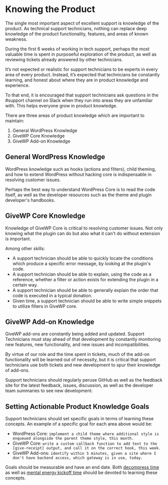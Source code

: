 # Knowing the Product

The single most important aspect of excellent support is knowledge of the product. As technical support technicians, nothing can replace deep knowledge of the product functionality, features, and areas of known weakness.

During the first 6 weeks of working in tech support, perhaps the most valuable time is spent in purposeful exploration of the product, as well as reviewing tickets already answered by other technicians.

It’s not expected or realistic for support technicians to be experts in every area of every product. Instead, it’s expected that technicians be constantly learning, and honest about where they are in product knowledge and experience.

To that end, it is encouraged that support technicians ask questions in the \#support channel on Slack when they run into areas they are unfamiliar with. This helps everyone grow in product knowledge.

There are three areas of product knowledge which are important to maintain:

1. General WordPress Knowledge
2. GiveWP Core Knowledge
3. GiveWP Add-on Knowledge

## General WordPress Knowledge

WordPress knowledge such as hooks \(actions and filters\), child theming, and how to extend WordPress without hacking core is indispensable in resolving customer issues.

Perhaps the best way to understand WordPress Core is to read the code itself, as well as the developer resources such as the theme and plugin developer's handbooks.

## GiveWP Core Knowledge

Knowledge of GiveWP Core is critical to resolving customer issues. Not only knowing what the plugin can do but also what it can't do without extension is important.

Among other skills:

* A support technician should be able to quickly locate the conditions which produce a specific error message, by looking at the plugin's code.
* A support technician should be able to explain, using the code as a reference, whether a filter or action exists for extending the plugin in a certain way.
* A support technician should be able to generally explain the order that code is executed in a typical donation.
* Given time, a support technician should be able to write simple snippets to utilize filters in GiveWP core.

## GiveWP Add-on Knowledge

GiveWP add-ons are constantly being added and updated. Support Technicians must stay ahead of that development by constantly monitoring new features, new functionality, and new issues and incompatibilities.

By virtue of our role and the time spent in tickets, much of the add-on functionality will be learned out of necessity, but it is critical that support technicians use both tickets and new development to spur their knowledge of add-ons.

Support technicians should regularly peruse GitHub as well as the feedback site for the latest feedback, issues, discussion, as well as the developer team summaries to see new development.

## Setting Actionable Product Knowledge Goals

Support technicians should set specific goals in terms of learning these concepts. An example of a specific goal for each area above would be:

* WordPress Core: `implement a child theme where additional style is enqueued alongside the parent theme style, this month.`
* GiveWP Core: `write a custom callback function to add text to the [give-receipt] output, and call it on the correct hook, this week.`
* GiveWP Add-ons: `identify within 5 minutes, given a site where I don't have backend access, which gateway is in use, today.`

Goals should be measurable and have an end date. Both [decompress time](../daily-routine/decompress-time.md) as well as [mental energy kickoff time](../daily-routine/mental-energy-kickoff.md) should be devoted to learning these concepts.

